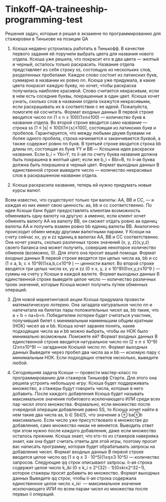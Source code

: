 # Tinkoff-QA-traineeship-programming-test
Решения задач, которые я решал в экзамене по программированию для стажировки в Тинькове на позиции QA 

1. Ксюша недавно устроилась работать в Тинькофф. В качестве первого задания ей поручили выбрать цвета для названия нового отдела. Ксюша уже решила, что покрасит его в два цвета — желтый и черный, осталось только раскрасить.
Название отдела представляет из себя строку ﻿﻿ss﻿﻿, состоящую из нескольких слов, разделенных пробелами. Каждое слово состоит из латинских букв, суммарно в названии их ровно ﻿﻿nn﻿﻿. 
Ксюша уже придумала, в какие цвета покрасит каждую букву, но хочет, чтобы раскраска получилась наиболее красивой. Слово считается некрасивым, если в нем есть соседние буквы, покрашенные в один цвет. 
Ксюша хочет узнать, сколько слов в названии отдела окажутся некрасивыми, если раскрашивать их в соответствии с ее идеей. Пожалуйста, помогите ей сосчитать.
Формат входных данных
В первой строке вводится число ﻿﻿nn﻿﻿ ﻿﻿(1 ≤ n ≤ 100)(1≤n≤100)﻿﻿ — количество букв в названии отдела.
Во второй строке вводится само название — строка ﻿﻿ss﻿﻿ ﻿﻿(1 ≤ |s| ≤ 100)(1≤∣s∣≤100)﻿﻿, состоящая из латинских букв и пробелов. Гарантируется, что между любыми двумя буквами не более одного пробела, строка начинается и заканчивается буквой, а также содержит ровно ﻿﻿nn﻿﻿ букв.
В третьей строке вводится строка ﻿﻿bb﻿﻿ длины ﻿﻿nn﻿﻿, состоящая из букв ﻿﻿YY﻿﻿ и ﻿﻿BB﻿﻿  — Ксюшина идея раскраски названия. Если ﻿﻿b_i = Ybi=Y﻿﻿, то ﻿﻿ii﻿﻿-ая по счету буква названия должна быть покрашена в желтый цвет; если же ﻿﻿b_i = Bbi=B﻿﻿, то ﻿﻿ii﻿﻿-ая буква должна быть покрашена в черный цвет.
Формат выходных данных
В единственной строке выведите число — количество некрасивых слов в раскрашенном названии отдела.


2. Ксюша раскрасила названия, теперь ей нужно придумать новые курсы валют.

Всем известно, что существуют только три валюты: ﻿﻿AA﻿﻿, ﻿﻿BB﻿﻿ и ﻿﻿CC﻿﻿, — и каждая из них имеет свою ценность: ﻿﻿aa﻿﻿, ﻿﻿bb﻿﻿ и ﻿﻿cc﻿﻿ соответственно. По идее Ксюши банк будет предоставлять клиентам возможность обменивать одну валюту на другую: а именно, если клиент хочет обменять валюту ﻿﻿AA﻿﻿ на валюту ﻿﻿BB﻿﻿, он сможет отдать ровно ﻿﻿aa﻿﻿ единиц валюты ﻿﻿AA﻿﻿ и получить взамен ровно ﻿﻿bb﻿﻿ единиц валюты ﻿﻿BB﻿﻿. Аналогично происходит обмен между другими валютными парами.
У Ксюши на счету сейчас ﻿﻿xx﻿﻿, ﻿﻿yy﻿﻿ и ﻿﻿zz﻿﻿ единиц в валютах ﻿﻿AA﻿﻿, ﻿﻿BB﻿﻿ и ﻿﻿CC﻿﻿ соответственно. Она хочет узнать, сколько различных троек значений ﻿﻿(x, y, z)(x,y,z)﻿﻿ своего баланса она может получить, совершив некоторое количество обменов (возможно, 0). Для этого она просит вашей помощи.
Формат входных данных
В первой строке вводятся три целых числа ﻿﻿aa﻿﻿, ﻿﻿bb﻿﻿ и ﻿﻿cc﻿﻿ ﻿﻿(1 ≤ a, b, c ≤ 10^9)(1≤a,b,c≤10^9 )﻿﻿ — ценности валют.
Во второй строке вводятся три целых числа ﻿﻿xx﻿﻿, ﻿﻿yy﻿﻿ и ﻿﻿zz﻿﻿ ﻿﻿(0 ≤ x, y, z ≤ 10^9)(0≤x,y,z≤10^9 )﻿﻿ — суммы на счету у Ксюши в каждой валюте.
Формат выходных данных
В единственной строке выведите целое число — количество различных троек значений, которые Ксюша может получить путем обменных операций.


3. Для новой маркетинговой акции Ксюша придумала провести математическую лотерею. Она загадала натуральное число ﻿﻿nn﻿﻿ и напечатала на билетах пары положительных чисел ﻿﻿aa﻿﻿, ﻿﻿bb﻿﻿ такие, что ﻿﻿a + b = na+b=n﻿﻿. Победителем лотереи будет считаться участник, получивший билет с минимальным наименьшим общим кратным (НОК) чисел ﻿﻿aa﻿﻿ и ﻿﻿bb﻿﻿.
Ксюша хочет заранее понять, какие подходящие числа ﻿﻿aa﻿﻿ и ﻿﻿bb﻿﻿ можно выбрать, чтобы их НОК было минимально возможным. Поможете ей?
Формат входных данных
В единственной строке вводится натуральное число ﻿﻿nn﻿﻿ ﻿﻿(2 ≤ n ≤ 10^9)(2≤n≤10^9)﻿﻿ — загаданное Ксюшей число ﻿﻿nn﻿﻿.
Формат выходных данных
Выведите через пробел два числа ﻿﻿aa﻿﻿ и ﻿﻿bb﻿﻿ — искомую пару с минимальным НОК.
Если подходящих ответов несколько, выведите любой.


6. Сегодняшняя задача Ксюши — провести мастер-класс по программированию для стажеров Тинькофф Старта. Для этого она решила устроить небольшую игру: Ксюша будет поддерживать множество, а стажеры будут говорить числа, которые в него добавить. После каждого добавления Ксюша будет называть максимальное значения побитового исключающего ИЛИ среди всех пар чисел этого множества.
Формально, если множество после очередной операции добавления равно ﻿﻿SS﻿﻿, то Ксюша хочет найти в нем такие два числа ﻿﻿aa﻿﻿, ﻿﻿b ∈ Sb∈S﻿﻿, что значение ﻿﻿a ⊕ ba⊕b﻿﻿ максимально. Если число уже присутствовало в множестве до добавления, само множество никак не меняется. Выводить ответ при этом нужно после каждого добавления, даже если множество осталось прежним.
Ксюша знает, что кто-то из стажеров наверняка знает, как она будет считать ответы для этой игры, поэтому просит вас написать программу, которая будет обрабатывать запросы на добавление чисел.
Формат входных данных
В первой строке вводится целое число ﻿﻿qq﻿﻿ ﻿﻿(1 ≤ q ≤ 3 ⋅ 10^5)(1≤q≤3⋅10^5)﻿﻿ — количество запросов.
Следующие ﻿﻿qq﻿﻿ строк описывают запросы. ﻿﻿ii﻿﻿-ая строка содержит целое число ﻿﻿k_iki
 ﻿﻿﻿﻿(0 ≤ k_i ≤ 2^{32} - 1)(0≤ki≤2^32−1)﻿﻿, которое стажеры просят добавить во множество.
Формат выходных данных
Выведите ﻿﻿qq﻿﻿ строк, чтобы ﻿﻿ii﻿﻿-ая строка содержала единственное целое число ﻿﻿x_ixi
 ﻿﻿ — максимальное значение исключающего ИЛИ по всем парам чисел из множества после первых ﻿﻿ii﻿﻿ операций.
